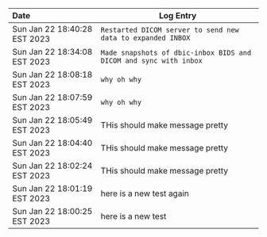 Date | Log Entry
:--- | --- 
Sun Jan 22 18:40:28 EST 2023 | `Restarted DICOM server to send new data to expanded INBOX`
Sun Jan 22 18:34:08 EST 2023 | `Made snapshots of dbic-inbox BIDS and DICOM and sync with inbox`
Sun Jan 22 18:08:18 EST 2023 | `why oh why`
Sun Jan 22 18:07:59 EST 2023 | `why oh why`
Sun Jan 22 18:05:49 EST 2023 | THis should make message pretty
Sun Jan 22 18:04:40 EST 2023 | THis should make message pretty
Sun Jan 22 18:02:24 EST 2023 | THis should make message pretty
Sun Jan 22 18:01:19 EST 2023 | here is a new test again
Sun Jan 22 18:00:25 EST 2023 | here is a new test
